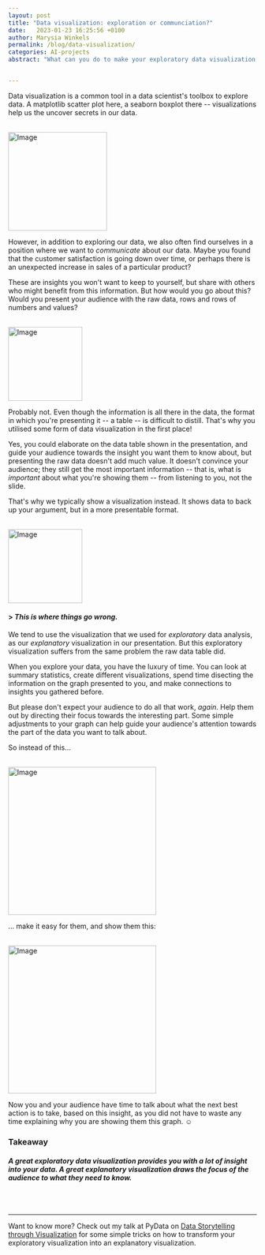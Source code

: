 ```yaml
---
layout: post
title: "Data visualization: exploration or communciation?"
date:   2023-01-23 16:25:56 +0100
author: Marysia Winkels
permalink: /blog/data-visualization/
categories: AI-projects
abstract: "What can you do to make your exploratory data visualization into a powerful tool for communication?"


---
```


Data visualization is a common tool in a data scientist's toolbox to explore data. A matplotlib scatter plot here, a seaborn boxplot there -- visualizations help us the uncover secrets in our data. 

<div class="Figure">
	<br>
    <img src="{{site.baseurl}}/assets/storytelling/exploratory.png" alt="Image" height="200"/>
</div>

However, in addition to exploring our data, we also often find ourselves in a position where we want to *communicate* about our data. Maybe you found that the customer satisfaction is going down over time, or perhaps there is an unexpected increase in sales of a particular product? 

These are insights you won't want to keep to yourself, but share with others who might benefit from this information. But how would you go about this? Would you present your audience with the raw data, rows and rows of numbers and values?

<div class="Figure">
	<br>
    <img src="{{site.baseurl}}/assets/storytelling/table.png" alt="Image" height="150"/>
</div>


Probably not. Even though the information is all there in the data, the format in which you're presenting it -- a table -- is difficult to distill. That's why you utilised some form of data visualization in the first place!

Yes, you could elaborate on the data table shown in the presentation, and guide your audience towards the insight you want them to know about, but presenting the raw data doesn't add much value. It doesn't convince your audience; they still get the most important information -- that is, what is *important* about what you're showing them -- from listening to you, not the slide. 

That's why we typically show a visualization instead. It shows data to back up your argument, but in a more presentable format.

<div class="Figure">
	<br>
    <img src="{{site.baseurl}}/assets/storytelling/insight.png" alt="Image" height="150"/>
</div>

#### > *This is where things go wrong.*


We tend to use the visualization that we used for *exploratory* data analysis, as our *explanatory* visualization in our presentation. But this exploratory visualization suffers from the same problem the raw data table did. 

When you explore your data, you have the luxury of time. You can look at summary statistics, create different visualizations, spend time disecting the information on the graph presented to you, and make connections to insights you gathered before. 

But please don't expect your audience to do all that work, *again*. Help them out by directing their focus towards the interesting part. Some simple adjustments to your graph can help guide your audience's attention towards the part of the data you want to talk about.
 
<!-- Rather than explaining your visualization, and talking them through what the most important aspects of the data are -- show them! -->

So instead of this... 

<div class="Figure">
	<br>
    <img src="{{site.baseurl}}/assets/storytelling/lang-bad.png" alt="Image" width="300"/>
</div>

... make it easy for them, and show them this: 

<div class="Figure">
	<br>
    <img src="{{site.baseurl}}/assets/storytelling/lang-good-1.png" alt="Image" width="300"/>
</div>


Now you and your audience have time to talk about what the next best action is to take, based on this insight, as  you did not have to waste any time explaining why you are showing them this graph. ☺


### Takeaway
#### *A great exploratory data visualization provides **you** with a lot of insight into your data. A great explanatory visualization draws the focus of **the audience** to what they need to know.* 

<!-- You can even take this one step further. By adding more context, and an (opinionated) associated action, you can guide the audience towards the conclusion you want them to draw -- and the action you want them to take.

<div class="Figure">
	<br>
    <img src="{{site.baseurl}}/assets/storytelling/lang-good-2.png" alt="Image" width="360"/>
</div> -->

<br>
<br>

----

Want to know more? Check out my talk at PyData on [Data Storytelling through Visualization](https://www.youtube.com/watch?v=eMGF9AeO-sM) for some simple tricks on how to transform your exploratory visualization into an explanatory visualization.

 